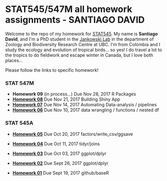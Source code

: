 # STAT545/547M   all homework assignments - SANTIAGO DAVID

Welcome to the repo of my homework for [STAT545](http://stat545.com). 
My name is **Santiago David**, and I'm a PhD student in the [Jankowski Lab](http://www.zoology.ubc.ca/~jankowsk/) in the department of Zoology and Biodiversity Research Centre at UBC. I'm from Colombia and I study the ecology and evolution of tropical birds... so yes! I do travel a lot to the tropics to do fieldwork and escape winter in Canada, but I love both places...

Please follow the links to specific homework!
### STAT 547M

- **Homework 09** (in process...) Due Nov 28, 2017 R Packages
- [**Homework 08**](https://github.com/santiagodr/STAT545_hw_David_Santiago/tree/master/hw08) Due Nov 21, 2017 Building Shiny App
- [**Homework 07**](https://github.com/santiagodr/STAT545_hw_David_Santiago/tree/master/hw07) Due Nov 14, 2017 Automating Data-analysis / pipelines
- [**Homework 06**](https://github.com/santiagodr/STAT545_hw_David_Santiago/tree/master/hw06) Due Nov 10, 2017 data wrangling / functions / nested df

### STAT 545A

- [**Homework 05**](https://github.com/santiagodr/STAT545_hw_David_Santiago/tree/master/hw05) Due Oct 20, 2017 factors/write_csv/ggsave

- [**Homework 04**](https://github.com/santiagodr/STAT545_hw_David_Santiago/tree/master/hw04) Due Oct 11, 2017 tidyr/joins

- [**Homework 03**](https://github.com/santiagodr/STAT545_hw_David_Santiago/tree/master/hw03) Due Oct 03, 2017 ggplot/dplyr

- [**Homework 02**](https://github.com/santiagodr/STAT545_hw_David_Santiago/tree/master/hw02) Due Sept 26, 2017 ggplot/dplyr

- [**Homework 01**](https://github.com/santiagodr/STAT545_hw_David_Santiago/tree/master/hw01) Due Sept 19, 2017 github/baseR
